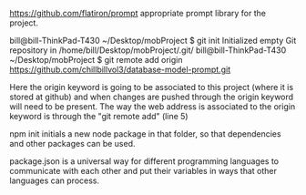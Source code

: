 https://github.com/flatiron/prompt appropriate prompt library for the project.

bill@bill-ThinkPad-T430 ~/Desktop/mobProject $ git init
Initialized empty Git repository in /home/bill/Desktop/mobProject/.git/
bill@bill-ThinkPad-T430 ~/Desktop/mobProject $ git remote add origin https://github.com/chillbillvol3/database-model-prompt.git

Here the origin keyword is going to be associated to this project (where it is stored at github) and when changes are pushed through the origin keyword will need to be present. The way the web address is associated to the origin keyword is through the "git remote add" (line 5)

npm init initials a new node package in that folder, so that dependencies and other packages can be used.

package.json is a universal way for different programming languages to communicate with each other and put their variables in ways that other languages can process.
